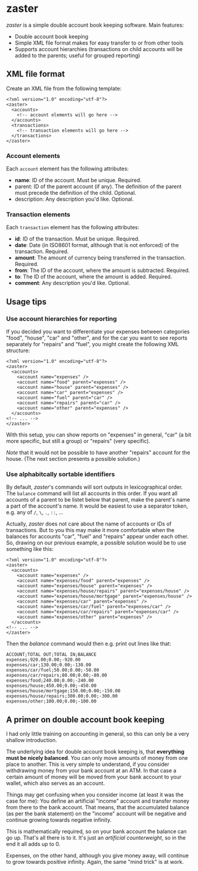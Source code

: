 # zaster

*zaster* is a simple double account book keeping software.
Main features:

- Double account book keeping
- Simple XML file format makes for easy transfer to or from other tools
- Supports account hierarchies (transactions on child accounts will be
  added to the parents; useful for grouped reporting)


## XML file format

Create an XML file from the following template:

    <?xml version="1.0" encoding="utf-8"?>
    <zaster>
      <accounts>
        <!-- account elements will go here -->
      </accounts>
      <transactions>
        <!-- transaction elements will go here -->
      </transactions>
    </zaster>


### Account elements

Each ``account`` element has the following attributes:

- **name**: ID of the account. Must be unique. Required.
- parent: ID of the parent account (if any). The definition of the parent
  must precede the definition of the child. Optional.
- description: Any description you'd like. Optional.


### Transaction elements

Each ``transaction`` element has the following attributes:

- **id**: ID of the transaction. Must be unique. Required.
- **date**: Date (in ISO8601 format, although that is not enforced) of
  the transaction. Required.
- **amount**: The amount of currency being transferred in the transaction.
  Required.
- **from**: The ID of the account, where the amount is subtracted.
  Required.
- **to**: The ID of the account, where the amount is added. Required.
- **comment**: Any description you'd like. Optional.


## Usage tips

### Use account hierarchies for reporting

If you decided you want to differentiate your expenses between
categories "food", "house", "car" and "other", and for the car you want
to see reports separately for "repairs" and "fuel", you might create
the following XML structure:

    <?xml version="1.0" encoding="utf-8"?>
    <zaster>
      <accounts>
        <account name="expenses" />
        <account name="food" parent="expenses" />
        <account name="house" parent="expenses" />
        <account name="car" parent="expenses" />
        <account name="fuel" parent="car" />
        <account name="repairs" parent="car" />
        <account name="other" parent="expenses" />
      </accounts>
    <!-- ... -->
    </zaster>

With this setup, you can show reports on "expenses" in general, "car"
(a bit more specific, but still a group) or "repairs" (very specific).

*Note* that it would not be possible to have another "repairs" account
for the house. (The next section presents a possible solution.)


### Use alphabitcally sortable identifiers

By default, *zaster*'s commands will sort outputs in lexicographical order.
The ``balance`` command will list all accounts in this order. If you want
all accounts of a parent to be listet below that parent, make the parent's
name a part of the account's name. It would be easiest to use a separator
token, e.g. any of ``/``, ``\``, ``.``, ``::``, ...

Actually, *zaster* does not care about the name of accounts or IDs of
transactions. But to you this may make it more comfortable when the balances
for accounts "car", "fuel" and "repairs" appear under each other. So,
drawing on our previous example, a possible solution would be to use
something like this:

    <?xml version="1.0" encoding="utf-8"?>
    <zaster>
      <accounts>
        <account name="expenses" />
        <account name="expenses/food" parent="expenses" />
        <account name="expenses/house" parent="expenses" />
        <account name="expenses/house/repairs" parent="expenses/house" />
        <account name="expenses/house/mortgage" parent="expenses/house" />
        <account name="expenses/car" parent="expenses" />
        <account name="expenses/car/fuel" parent="expenses/car" />
        <account name="expenses/car/repairs" parent="expenses/car" />
        <account name="expenses/other" parent="expenses" />
      </accounts>
    <!-- ... -->
    </zaster>

Then the *balance* command would then e.g. print out lines like that:

    ACCOUNT;TOTAL OUT;TOTAL IN;BALANCE
    expenses;920.00;0.00;-920.00
    expenses/car;130.00;0.00;-130.00
    expenses/car/fuel;50.00;0.00;-50.00
    expenses/car/repairs;80.00;0.00;-80.00
    expenses/food;240.00;0.00;-240.00
    expenses/house;450.00;0.00;-450.00
    expenses/house/mortgage;150.00;0.00;-150.00
    expenses/house/repairs;300.00;0.00;-300.00
    expenses/other;100.00;0.00;-100.00


## A primer on double account book keeping

I had only little training on accounting in general, so this can only
be a very shallow introduction.

The underlying idea for double account book keeping is, that **everything
must be nicely balanced**. You can only move amounts of money from one place
to another. This is very simple to understand, if you consider withdrawing
money from your bank account at an ATM. In that case a certain amount of
money will be moved from your bank account to your wallet, which also
serves as an account.

Things may get confusing when you consider income (at least it was the
case for me): You define an artificial "income" account and transfer
money from there to the bank account. That means, that the accumulated
balance (as per the bank statement) on the "income" account will be
negative and continue growing towards negative infinity.

This is mathematically required, so on your bank account the balance can
go up. That's all there is to it. It's just an *artificial counterweight*,
so in the end it all adds up to 0.

Expenses, on the other hand, although you give money away, will continue
to grow towards positive infinity. Again, the same "mind trick" is at work.
